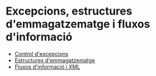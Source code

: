 # Excepcions, estructures d'emmagatzematge i fluxos d'informació

* [Control d'excepcions](uf5nf1a01.md)
* [Estructures d'emmagatzematge](uf5nf1a02.md)
* [Fluxos d'informació i XML](uf5nf1a03.md)
